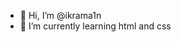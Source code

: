 - 👋 Hi, I’m @ikrama1n
- 🌱 I’m currently learning html and css


<!---
ikrama1n/ikrama1n is a ✨ special ✨ repository because its `README.md` (this file) appears on your GitHub profile.
You can click the Preview link to take a look at your changes.
--->

